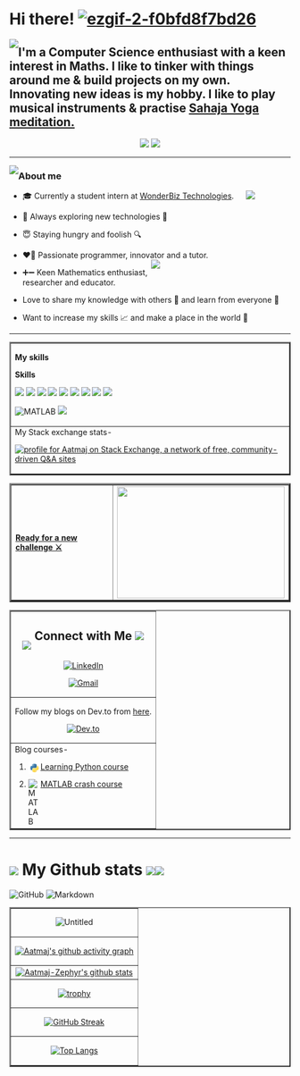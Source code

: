 # Hi there! <a href="https://github.com/Aatmaj-Zephyr">![ezgif-2-f0bfd8f7bd26](https://user-images.githubusercontent.com/83284294/124421267-b65b8100-dd7e-11eb-83a6-b3572a3ee21f.gif)</a>
<a href="https://github.com/Aatmaj-Zephyr">
<img src="https://user-images.githubusercontent.com/83284294/124453593-27159400-dda5-11eb-9480-8759f33747b8.gif" align="left">
 </a>

I'm a Computer Science enthusiast with a keen interest in Maths. I like to tinker with things around me & build projects on my own. Innovating new ideas is my hobby. I like to play musical instruments & practise [Sahaja Yoga meditation.](https://www.freemeditation.com/)
---

<p align=center>
<a href="https://aatmaj.mhatre@gmail.com"><img src="https://img.icons8.com/clouds/100/000000/gmail.png"></img></a>
<a href="https://www.linkedin.com/in/aatmajmhatre/"><img src="https://img.icons8.com/clouds/100/000000/linkedin.png"></img></a>
</p>

____
<a href="https://github.com/Aatmaj-Zephyr">
<img src="https://user-images.githubusercontent.com/83284294/124458826-1536ef80-ddab-11eb-9b66-c1621b2f7535.gif" align="left"></img>
</a>
<h3> About me</h3> 

- 🎓 Currently a student intern at [WonderBiz Technologies](https://www.linkedin.com/company/wonderbiz-technologies/mycompany/). 
<a href="https://github.com/Aatmaj-Zephyr"> <img src="https://user-images.githubusercontent.com/83284294/124422693-5b775900-dd81-11eb-9126-3431b67b05a2.png" align="right"  width="80"></a>

- 🤠 Always exploring new technologies 🧭 
- 😇 Staying hungry and foolish 🔍
- ❤️‍🔥 Passionate programmer, innovator and a tutor.
<a href="https://github.com/Aatmaj-Zephyr"> <img src="https://user-images.githubusercontent.com/83284294/130424416-9599aace-d23c-47e6-941f-0654668495d4.gif" align="right"  width="250"></a>
- ➕➖ Keen Mathematics enthusiast, researcher and educator.
- Love to share my knowledge with others 🤝 and learn from everyone 🙌 
- Want to increase my skills 📈 and make a place in the world 🚀

___
<table border="2" align="center">
<tr><td>
                    
  **My skills**

**Skills**

![](https://img.shields.io/badge/JavaScript-323330?style=for-the-badge&logo=javascript&logoColor=F7DF1E)
![](https://img.shields.io/badge/Python-3776AB?style=for-the-badge&logo=python&logoColor=white)
![](https://img.shields.io/badge/C-00599C?style=for-the-badge&logo=c&logoColor=white)
![](https://img.shields.io/badge/C%2B%2B-00599C?style=for-the-badge&logo=c%2B%2B&logoColor=white)
![](https://img.shields.io/badge/Java-ED8B00?style=for-the-badge&logo=java&logoColor=white)
![](https://img.shields.io/badge/HTML5-E34F26?style=for-the-badge&logo=html5&logoColor=white)
![](https://img.shields.io/badge/CSS3-1572B6?style=for-the-badge&logo=css3&logoColor=white)
![](https://img.shields.io/badge/LaTeX-47A141?style=for-the-badge&logo=LaTeX&logoColor=white)
![](https://img.shields.io/badge/Markdown-000000?style=for-the-badge&logo=markdown&logoColor=white)

![MATLAB](https://img.shields.io/badge/MATLAB-image%20processing-yellowgreen)
![](https://img.shields.io/badge/W3.CSS-Responsive-brightgreen)

  </td>
  <tr>
  <td>
   My Stack exchange stats-
   
   
   <a href="https://stackexchange.com/users/18205358/aatmaj"><img src="https://stackexchange.com/users/flair/18205358.png" width="208" align="center" height="58" alt="profile for Aatmaj on Stack Exchange, a network of free, community-driven Q&amp;A sites" title="profile for Aatmaj on Stack Exchange, a network of free, community-driven Q&amp;A sites" /></a>
   
</table>
 <table align="center" border="3" ><tr><td>

 <b> [Ready for a new challenge ⚔️ ](https://github.com/Aatmaj-Zephyr/Challenges-to-Aatmaj-Zephyr/edit/main/CHALLENGE.md)</b>

</td><td>
 
<a  href="https://github.com/Aatmaj-Zephyr">
  <img align="right" src="https://user-images.githubusercontent.com/83284294/130360510-1e6b1e2c-3bd2-4715-aa2c-b339d54b8679.jpg" width=300 height=200 alt=""></img>
  </a>

 </td>
</tr></table>
 
 <table border="2" align="center">
 <tr><td align="center">
<h2><sub><sub><sub><sub><a href="https://github.com/Aatmaj-Zephyr"><img width=70 src="https://user-images.githubusercontent.com/83284294/125031465-53355b80-e0aa-11eb-818f-d730b7a10086.gif"></img></a></sub></sub></sub></sub>
Connect with Me <a href="https://github.com/Aatmaj-Zephyr"><img src="https://github.com/TheDudeThatCode/TheDudeThatCode/blob/master/Assets/Handshake.gif" height="32px"></img></a>  </h2>
   
[![LinkedIn][1.2]][1]
   
   [1.2]: https://img.shields.io/badge/linkedin-%230077B5.svg?&style=for-the-badge&logo=linkedin&logoColor=white 
   [1]: https://www.linkedin.com/in/aatmajmhatre/
   
[![Gmail][2.2]][2]
   
  [2.2]: https://img.shields.io/badge/Gmail-D14836?style=for-the-badge&logo=gmail&logoColor=white
  [2]: https://aatmaj.mhatre@gmail.com
   
  </td><tr><td align="center">

Follow my blogs on Dev.to from [here](https://dev.to/aatmaj).
  
[ ![Dev.to](https://img.shields.io/badge/dev.to-0A0A0A?style=for-the-badge&logo=dev.to&logoColor=white)](https://dev.to/aatmaj)
 </td><tr><td>
Blog courses-
  
1) <img align="left" alt="Python" width="22px" src="https://raw.githubusercontent.com/github/explore/80688e429a7d4ef2fca1e82350fe8e3517d3494d/topics/python/python.png" /> [Learning Python course](https://dev.to/aatmaj/launching-the-learning-python-course-5f31)

2) <img align="left" alt="MATLAB" width="22px" src="https://upload.wikimedia.org/wikipedia/commons/2/21/Matlab_Logo.png" />  [MATLAB crash course](https://dev.to/aatmaj/launching-matlab-mondays-a-crash-course-nb1)

 </table>

____

# <img width=80 src="https://user-images.githubusercontent.com/83284294/124457299-46162500-dda9-11eb-8a72-9f009ec9feab.gif"> My Github stats <img width=80 src="https://user-images.githubusercontent.com/83284294/125032254-53822680-e0ab-11eb-8141-3f7c690b4a1f.gif"></img><img width=140 src="https://user-images.githubusercontent.com/83284294/130359954-77e4079c-42b7-4c96-bf8b-5db5f45e0dd9.png"></img>

  ![GitHub](https://img.shields.io/badge/-GitHub-333333?style=flat&logo=github)
  ![Markdown](https://img.shields.io/badge/-Markdown-333333?style=flat&logo=markdown)
  <Table border=2 > <tr align="center"> <td>

![Untitled](https://user-images.githubusercontent.com/83284294/141972196-e3a3aa94-8d91-4934-b1da-37cbdf1fb6d5.gif)

</tr>
 <tr align="center"> <td> 

 [![Aatmaj's github activity graph](https://activity-graph.herokuapp.com/graph?username=Aatmaj-Zephyr&theme=dracula)](https://activity-graph.herokuapp.com/graph?username=Aatmaj-Zephyr&theme=dracula)
</tr>
 <tr align="center"> <td> 
 
<a href="https://github-readme-stats.vercel.app/api?username=Aatmaj-Zephyr&show_icons=true&theme=radical&line_height=20&include_all_commits=true&count_private=true" >
 <img align= "center" src="https://github-readme-stats.vercel.app/api?username=Aatmaj-Zephyr&show_icons=true&theme=radical&line_height=20&include_all_commits=true&count_private=true" alt="Aatmaj-Zephyr's github stats"></img>
</a><br>
 </tr>
 <tr align="center"> <td> 
 
[![trophy](https://github-profile-trophy.vercel.app/?username=Aatmaj-Zephyr&theme=dracula)](https://github-profile-trophy.vercel.app/?username=Aatmaj-Zephyr&theme=dracula)
</tr>
 <tr align="center"> <td> 
 
 [![GitHub Streak](https://github-readme-streak-stats.herokuapp.com?user=Aatmaj-Zephyr&theme=dracula&ring=DD2727&stroke=0F37DD)](https://github-readme-streak-stats.herokuapp.com?user=Aatmaj-Zephyr&theme=dracula)
</tr>
 <tr align="center"> <td> 

 [![Top Langs](https://github-readme-stats.vercel.app/api/top-langs/?username=Aatmaj-Zephyr&layout=compact)](https://github-readme-stats.vercel.app/api/top-langs/?username=Aatmaj-Zephyr)

</td>
</tr>
</table>
